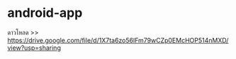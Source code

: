# android-app
ดาวโหลด >> https://drive.google.com/file/d/1X7ta6zo56lFm79wCZp0EMcHOP514nMXD/view?usp=sharing
